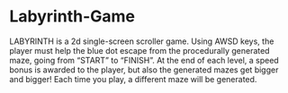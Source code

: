 # Labyrinth-Game
LABYRINTH is a 2d single-screen scroller game. Using AWSD keys, the player must help the blue dot escape from the procedurally generated maze, going from “START” to “FINISH”. At the end of each level, a speed bonus is awarded to the player, but also the generated mazes get bigger and bigger! Each time you play, a different maze will be generated.
